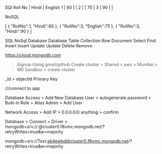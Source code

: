 SQl
Roll No | Hindi | English
  1     |   80  |        |
  2     |       |  75    |
  3     |  90   |        |

NoSQL

[
    {
        "RollNo":1,
        "Hindi":80
    },
    {
        "RollNo":3,
        "English":75
    },
    {
        "RollNo":3,
        "Hindi":90
    }
]

SQL       NoSql
Database  Database
Table     Collection
Row       Document
Select    Find
Insert    Insert
Update    Update
Delete    Remove


https://cloud.mongodb.com
> Signup Using gmail/github
> Create cluster
    > Shared
        > aws
            > Mumbai
                > M0 Sandbox
                    > create cluster


_id > objectId
Primary Key

///connect to app

Database Access 
    > Add New Database User
        > autogenerate password
            > Built-in Role
                > Atlas Admin
                    > Add User

Network Access
    > Add IP
        > 0.0.0.0/0   anything
            > confirm


Database
    > Connect
        > Driver
            > mongodb+srv://<username>:<password>@cluster0.f8vmc.mongodb.net/?retryWrites=true&w=majority


mongodb+srv://Test:ab4ewbd@cluster0.f8vmc.mongodb.net/?retryWrites=true&w=majority